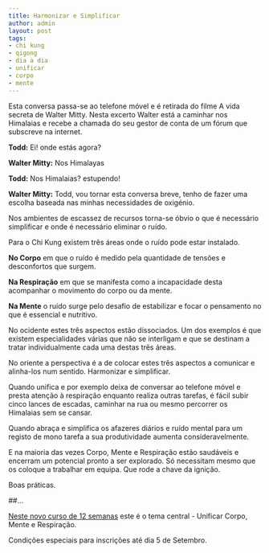 ```yaml
---
title: Harmonizar e Simplificar
author: admin
layout: post
tags:
- chi kung
- qigong
- dia a dia
- unificar
- corpo
- mente
---
```

Esta conversa passa-se ao telefone móvel e é retirada do filme A vida secreta de Walter Mitty. Nesta excerto Walter está a caminhar nos Himalaias e recebe a chamada do seu gestor de conta de um fórum que subscreve na internet. 

**Todd:** Ei! onde estás agora?

**Walter Mitty:** Nos Himalayas

**Todd:** Nos Himalaias? estupendo!

**Walter Mitty:** Todd, vou tornar esta conversa breve, tenho de fazer uma escolha baseada nas minhas necessidades de oxigénio. 

Nos ambientes de escassez de recursos torna-se óbvio o que é necessário simplificar e onde é necessário eliminar o ruído. 

Para o Chi Kung existem três áreas onde o ruído pode estar instalado. 

**No Corpo** em que o ruído é medido pela quantidade de tensões e desconfortos que surgem. 

**Na Respiração** em que se manifesta como a incapacidade desta acompanhar o movimento do corpo ou da mente.

**Na Mente** o ruído surge pelo desafio de estabilizar e focar o pensamento no que é essencial e nutritivo. 

No ocidente estes três aspectos estão dissociados. Um dos exemplos é que existem especialidades várias que não se interligam e que se destinam a tratar individualmente cada uma destas três áreas. 

No oriente a perspectiva é a de colocar estes três aspectos a comunicar e alinha-los num sentido. Harmonizar e simplificar. 

Quando unifica e por exemplo deixa de conversar ao telefone móvel e presta atenção à respiração enquanto realiza outras tarefas, é fácil subir cinco lances de escadas, caminhar na rua ou mesmo percorrer os Himalaias sem se cansar. 

Quando abraça e simplifica os afazeres diários e ruído mental para um registo de mono tarefa a sua produtividade aumenta consideravelmente.

E na maioria das vezes Corpo, Mente e Respiração estão saudáveis e encerram um potencial pronto a ser explorado. Só necessitam mesmo que os coloque a trabalhar em equipa. Que rode a chave da ignição. 

Boas práticas. 

##…

[Neste novo curso de 12 semanas](http://lourencoazevedo.com/equilibrio.html) este é o tema central - Unificar Corpo, Mente e Respiração. 

Condições especiais para inscrições até dia 5 de Setembro. 

